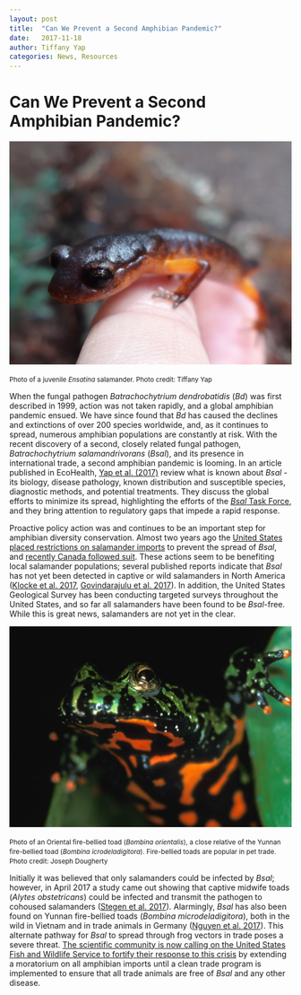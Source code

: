 ```yaml
---
layout: post
title:  "Can We Prevent a Second Amphibian Pandemic?"
date:   2017-11-18
author: Tiffany Yap
categories: News, Resources
---
```


# Can We Prevent a Second Amphibian Pandemic?

![Photo of a juvenile Ensatina](/assets/ensatina_juv_Yap_20171117.JPG)
<caption><small>Photo of a juvenile <em>Ensatina</em> salamander. Photo credit: Tiffany Yap</small></caption>

When the fungal pathogen _Batrachochytrium dendrobatidis_ (_Bd_) was first described in 1999, action was not taken rapidly, and a global amphibian pandemic ensued. We have since found that _Bd_ has caused the declines and extinctions of over 200 species worldwide, and, as it continues to spread, numerous amphibian populations are constantly at risk. With the recent discovery of a second, closely related fungal pathogen, _Batrachochytrium salamandrivorans_ (_Bsal_), and its presence in international trade, a second amphibian pandemic is looming. In an article published in EcoHealth, [Yap et al. (2017)](http://em.rdcu.be/wf/click?upn=KP7O1RED-2BlD0F9LDqGVeSDtXYGQFpgHv0ZJCZGOBVbc-3D_7kYTGq1CVaLDrCiq6VvFhbqpuoalbTKCrOoLt-2BaFEN6-2FqRC2GBzyOpEi1O31aCZjVg7843E3eKFGUs8LBwCJ3mKVpGwz7rHXPnaJjJA0U9YZM7XnoX3eu022cNjYKzbevptIu6frmSGCYbBLZC26Rn-2Fk02eNOO8Fk67gdbW-2B2OHVzD99EKWo14MZksIcyrfguyuLKzdsp48Pdglqr0froAtPfQt0xKWVNYP6POJfjodqIkWC-2B7NAy-2FzKxPz2aK4pHgwOOOW4GJssMvIUE2ZKKw-3D-3D) review what is known about _Bsal_ - its biology, disease pathology, known distribution and susceptible species, diagnostic methods, and potential treatments. They discuss the global efforts to minimize its spread, highlighting the efforts of the [_Bsal_ Task Force](http://www.salamanderfungus.org/task-force/), and they bring attention to regulatory gaps that impede a rapid response.

Proactive policy action was and continues to be an important step for amphibian diversity conservation. Almost two years ago the [United States placed restrictions on salamander imports](https://www.fws.gov/injuriouswildlife/salamanders.html) to prevent the spread of _Bsal_, and [recently Canada followed suit](http://gazette.gc.ca/rp-pr/p2/2017/2017-05-31/html/sor-dors86-eng.php). These actions seem to be benefiting local salamander populations; several published reports indicate that _Bsal_ has not yet been detected in captive or wild salamanders in North America ([Klocke et al. 2017](https://www.researchgate.net/profile/Blake_Klocke/publication/320373043_Batrachochytrium_salamandrivorans_not_detected_in_US_survey_of_pet_salamanders/links/59e08a55458515371613fc96/Batrachochytrium-salamandrivorans-not-detected-in-US-survey-of-pet-salamanders.pdf), [Govindarajulu et al. 2017](https://drive.google.com/open?id=1WIEDE9bIzyp6j5PWxxh_F6nuO95wvpEw)).  In addition, the United States Geological Survey has been conducting targeted surveys throughout the United States, and so far all salamanders have been found to be _Bsal_-free. While this is great news, salamanders are not yet in the clear.

![Photo of a fire-bellied toad, Bombina orientalis](/assets/Bombina_orientalis_JosephDougherty.jpeg)
<caption><small>Photo of an Oriental fire-bellied toad (<em>Bombina orientalis</em>), a close relative of the Yunnan fire-bellied toad (<em>Bombina icrodeladigitora</em>).  Fire-bellied toads are popular in pet trade. Photo credit: Joseph Dougherty</small></caption>

Initially it was believed that only salamanders could be infected by _Bsal_; however, in April 2017 a study came out showing that captive midwife toads (_Alytes obstetricans_) could be infected and transmit the pathogen to cohoused salamanders ([Stegen et al. 2017](https://drive.google.com/open?id=1Oqu-UzJKzVjkO9wPO0WjNbICrE4pMPQg)). Alarmingly, _Bsal_ has also been found on Yunnan fire-bellied toads (_Bombina microdeladigitora_), both in the wild in Vietnam and in trade animals in Germany ([Nguyen et al. 2017](https://drive.google.com/open?id=1BohmX1EfWQQg1MOmrYXfuvnf0jA_SHRR)). This alternate pathway for _Bsal_ to spread through frog vectors in trade poses a severe threat. [The scientific community is now calling on the United States Fish and Wildlife Service to fortify their response to this crisis](https://drive.google.com/open?id=1pHwb6G18ql0hM7JVvAVNiGMfiE6f8rcx) by extending a moratorium on all amphibian imports until a clean trade program is implemented to ensure that all trade animals are free of _Bsal_ and any other disease.
